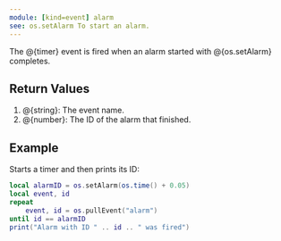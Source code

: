 ```yaml
---
module: [kind=event] alarm
see: os.setAlarm To start an alarm.
---
```


The @{timer} event is fired when an alarm started with @{os.setAlarm} completes.

## Return Values
1. @{string}: The event name.
2. @{number}: The ID of the alarm that finished.

## Example
Starts a timer and then prints its ID:
```lua
local alarmID = os.setAlarm(os.time() + 0.05)
local event, id
repeat
    event, id = os.pullEvent("alarm")
until id == alarmID
print("Alarm with ID " .. id .. " was fired")
```
